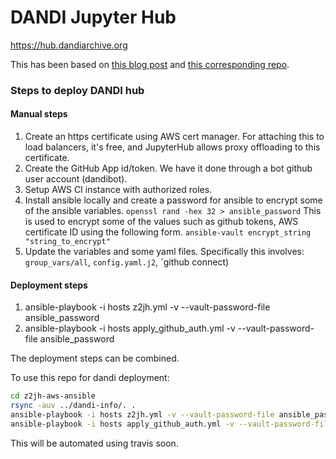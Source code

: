 # DANDI Jupyter Hub

https://hub.dandiarchive.org

This has been based on [this blog post](https://mast-labs.stsci.io/2019/02/zero-to-jupyterhub-with-ansible)
and [this corresponding repo](https://github.com/spacetelescope/z2jh-aws-ansible).

### Steps to deploy DANDI hub

#### Manual steps
1. Create an https certificate using AWS cert manager.
  For attaching this to load balancers, it's free, and JupyterHub allows 
  proxy offloading to this certificate.
2. Create the GitHub App id/token. 
   We have it done through a bot github user account (dandibot).
3. Setup AWS CI instance with authorized roles. 
4. Install ansible locally and create a password for ansible to encrypt some of 
   the ansible variables.
   `openssl rand -hex 32 > ansible_password`
   This is used to encrypt some of the values such as github tokens, AWS 
   certificate ID using the following form. 
   `ansible-vault encrypt_string "string_to_encrypt"`
5. Update the variables and some yaml files.
   Specifically this involves: `group_vars/all`, `config.yaml.j2`, `github connect)

#### Deployment steps
1. ansible-playbook -i hosts z2jh.yml -v --vault-password-file ansible_password
2. ansible-playbook -i hosts apply_github_auth.yml -v --vault-password-file ansible_password

The deployment steps can be combined.

To use this repo for dandi deployment:

```bash
cd z2jh-aws-ansible
rsync -auv ../dandi-info/. .
ansible-playbook -i hosts z2jh.yml -v --vault-password-file ansible_password
ansible-playbook -i hosts apply_github_auth.yml -v --vault-password-file ansible_password
```

This will be automated using travis soon.
